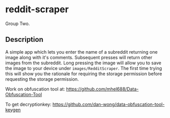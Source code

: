 # reddit-scraper
Group Two.

## Description
A simple app which lets you enter the name of a subreddit returning one image along with it's comments. Subsequent presses will return other images from the subreddit. Long pressing the image will allow you to save the image to your device under ```images/RedditScraper```. The first time trying this will show you the rationale for requiring the storage permission before requesting the storage permission.


Work on obfuscation tool at: https://github.com/mhel688/Data-Obfuscation-Tool

To get decryptionkey: https://github.com/dan-wong/data-obfuscation-tool-keygen


